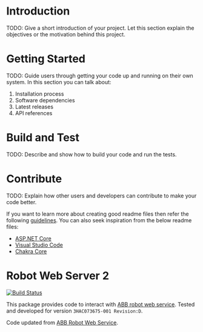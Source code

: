 # Introduction 
TODO: Give a short introduction of your project. Let this section explain the objectives or the motivation behind this project. 

# Getting Started
TODO: Guide users through getting your code up and running on their own system. In this section you can talk about:
1.	Installation process
2.	Software dependencies
3.	Latest releases
4.	API references

# Build and Test
TODO: Describe and show how to build your code and run the tests. 

# Contribute
TODO: Explain how other users and developers can contribute to make your code better. 

If you want to learn more about creating good readme files then refer the following [guidelines](https://docs.microsoft.com/en-us/azure/devops/repos/git/create-a-readme?view=azure-devops). You can also seek inspiration from the below readme files:
- [ASP.NET Core](https://github.com/aspnet/Home)
- [Visual Studio Code](https://github.com/Microsoft/vscode)
- [Chakra Core](https://github.com/Microsoft/ChakraCore)
# Robot Web Server 2

[![Build Status](https://dev.azure.com/devsdb/CRD-NT_ARCO/_apis/build/status/rws2?branchName=refs%2Fpull%2F12569%2Fmerge)](https://dev.azure.com/devsdb/CRD-NT_ARCO/_build/latest?definitionId=854&branchName=refs%2Fpull%2F12569%2Fmerge)

This package provides code to interact with [ABB robot web service](https://developercenter.robotstudio.com/api/RWS?urls.primaryName=Introduction).
Tested and developed for version `3HAC073675-001 Revision:D`.

Code updated from [ABB Robot Web Service](https://github.com/prinsWindy/ABB-Robot-Machine-Vision/tree/master/RobotWebServices).
